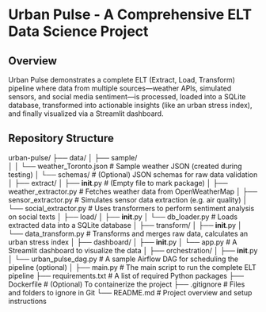 # Urban Pulse - A Comprehensive ELT Data Science Project

## Overview
Urban Pulse demonstrates a complete ELT (Extract, Load, Transform) pipeline where data from
multiple sources—weather APIs, simulated sensors, and social media sentiment—is processed,
loaded into a SQLite database, transformed into actionable insights (like an urban stress index),
and finally visualized via a Streamlit dashboard.

## Repository Structure

urban-pulse/
├── data/
│   ├── sample/                       
│   │   └── weather_Toronto.json      # Sample weather JSON (created during testing)
│   └── schemas/                      # (Optional) JSON schemas for raw data validation
│
├── extract/
│   ├── __init__.py                   # (Empty file to mark package)
│   ├── weather_extractor.py          # Fetches weather data from OpenWeatherMap
│   ├── sensor_extractor.py           # Simulates sensor data extraction (e.g. air quality)
│   └── social_extractor.py           # Uses transformers to perform sentiment analysis on social texts
│
├── load/
│   ├── __init__.py
│   └── db_loader.py                  # Loads extracted data into a SQLite database
│
├── transform/
│   ├── __init__.py
│   └── data_transform.py             # Transforms and merges raw data, calculates an urban stress index
│
├── dashboard/
│   ├── __init__.py
│   └── app.py                        # A Streamlit dashboard to visualize the data
│
├── orchestration/
│   ├── __init__.py
│   └── urban_pulse_dag.py            # A sample Airflow DAG for scheduling the pipeline (optional)
│
├── main.py                           # The main script to run the complete ELT pipeline
├── requirements.txt                  # A list of required Python packages
├── Dockerfile                        # (Optional) To containerize the project
├── .gitignore                        # Files and folders to ignore in Git
└── README.md                         # Project overview and setup instructions
